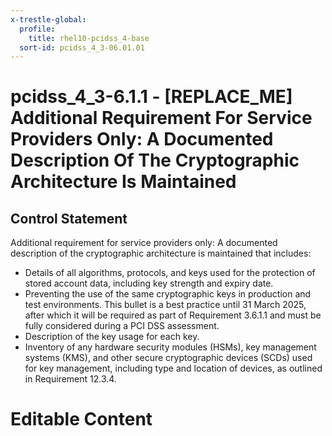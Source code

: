 ```yaml
---
x-trestle-global:
  profile:
    title: rhel10-pcidss_4-base
  sort-id: pcidss_4_3-06.01.01
---
```


# pcidss_4_3-6.1.1 - \[REPLACE_ME\] Additional Requirement For Service Providers Only: A Documented Description Of The Cryptographic Architecture Is Maintained

## Control Statement

Additional requirement for service providers only: A documented description of the
cryptographic architecture is maintained that includes:
- Details of all algorithms, protocols, and keys used for the protection of stored
account data, including key strength and expiry date.
- Preventing the use of the same cryptographic keys in production and test environments.
This bullet is a best practice until 31 March 2025, after which it will be required as
part of Requirement 3.6.1.1 and must be fully considered during a PCI DSS assessment.
- Description of the key usage for each key.
- Inventory of any hardware security modules (HSMs), key management systems (KMS), and
other secure cryptographic devices (SCDs) used for key management, including type and
location of devices, as outlined in Requirement 12.3.4.

# Editable Content

<!-- Make additions and edits below -->
<!-- The above represents the contents of the control as received by the profile, prior to additions. -->
<!-- If the profile makes additions to the control, they will appear below. -->
<!-- The above markdown may not be edited but you may edit the content below, and/or introduce new additions to be made by the profile. -->
<!-- If there is a yaml header at the top, parameter values may be edited. Use --set-parameters to incorporate the changes during assembly. -->
<!-- The content here will then replace what is in the profile for this control, after running profile-assemble. -->
<!-- The current profile has no added parts for this control, but you may add new ones here. -->
<!-- Each addition must have a heading either of the form ## Control my_addition_name -->
<!-- or ## Part a. (where the a. refers to one of the control statement labels.) -->
<!-- "## Control" parts are new parts added after the statement part. -->
<!-- "## Part" parts are new parts added into the top-level statement part with that label. -->
<!-- Subparts may be added with nested hash levels of the form ### My Subpart Name -->
<!-- underneath the parent ## Control or ## Part being added -->
<!-- See https://oscal-compass.github.io/compliance-trestle/tutorials/ssp_profile_catalog_authoring/ssp_profile_catalog_authoring for guidance. -->
